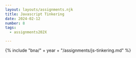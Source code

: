 ```yaml
---
layout: layouts/assignments.njk
title: Javascript Tinkering
date: 2024-02-12
number: 8
tags:
  - assignments202X

---
```



{% include "bna/" + year + "/assignments/js-tinkering.md" %}
